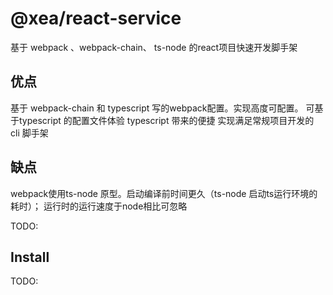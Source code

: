 # @xea/react-service

基于 webpack 、webpack-chain、 ts-node 的react项目快速开发脚手架

## 优点

基于 webpack-chain 和 typescript 写的webpack配置。实现高度可配置。
可基于typescript 的配置文件体验 typescript 带来的便捷
实现满足常规项目开发的 cli 脚手架

## 缺点

webpack使用ts-node 原型。启动编译前时间更久（ts-node 启动ts运行环境的耗时）；
运行时的运行速度于node相比可忽略

TODO:

## Install
TODO: